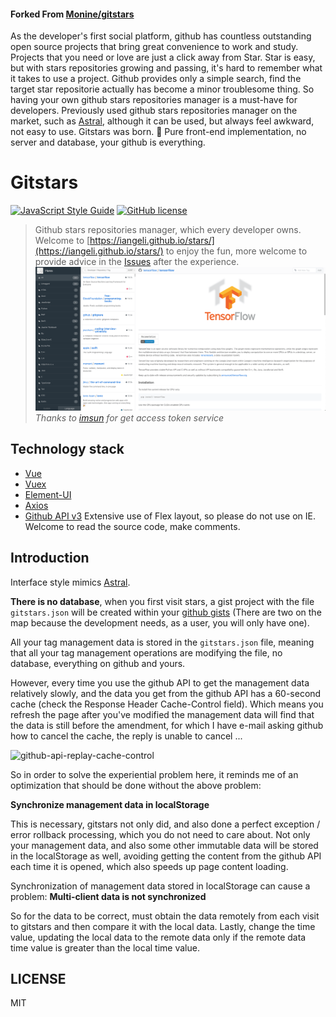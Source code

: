#### Forked From [Monine/gitstars](https://github.com/Monine/gitstars)  
As the developer's first social platform, github has countless outstanding open source projects that bring great convenience to work and study. Projects that you need or love are just a click away from Star.
Star is easy, but with stars repositories growing and passing, it's hard to remember what it takes to use a project. Github provides only a simple search, find the target star repositorie actually has become a minor troublesome thing.
So having your own github stars repositories manager is a must-have for developers.
Previously used github stars repositories manager on the market, such as [Astral](https://app.astralapp.com), although it can be used, but always feel awkward, not easy to use.
Gitstars was born. 🎉
Pure front-end implementation, no server and database, your github is everything.
# Gitstars
[![JavaScript Style Guide](https://img.shields.io/badge/code_style-standard-brightgreen.svg)](https://standardjs.com)
[![GitHub license](https://img.shields.io/github/license/Monine/gitstars.svg)](https://github.com/Monine/gitstars/blob/master/LICENSE)
> Github stars repositories manager, which every developer owns.
Welcome to [https://iangeli.github.io/stars/](https://iangeli.github.io/stars/) to enjoy the fun, more welcome to provide advice in the [Issues](https://github.com/Monine/gitstars/issues) after the experience.
![gitstars](https://github.com/iangeli/stars/blob/dev/static/img/sample.png?raw=true)
*Thanks to [imsun](https://github.com/imsun) for get access token service*
## Technology stack
- [Vue](https://cn.vuejs.org/)
- [Vuex](https://vuex.vuejs.org/)
- [Element-UI](http://element-cn.eleme.io/2.0/#/zh-CN)
- [Axios](https://github.com/axios/axios)
- [Github API v3](https://developer.github.com/v3/)
Extensive use of Flex layout, so please do not use on IE.
Welcome to read the source code, make comments.
## Introduction  
Interface style mimics [Astral](https://app.astralapp.com).  

**There is no database**, when you first visit stars, a gist project with the file `gitstars.json` will be created within your [github gists](https://gist.github.com) (There are two on the map because the development needs, as a user, you will only have one).
  
All your tag management data is stored in the `gitstars.json` file, meaning that all your tag management operations are modifying the file, no database, everything on github and yours.
  
However, every time you use the github API to get the management data relatively slowly, and the data you get from the github API has a 60-second cache (check the Response Header Cache-Control field). Which means you refresh the page after you've modified the management data will find that the data is still before the amendment, for which I have e-mail asking github how to cancel the cache, the reply is unable to cancel ...
  
![github-api-replay-cache-control](http://oh8wftuto.bkt.clouddn.com/github-api-replay-cache-control.jpg)  
  
So in order to solve the experiential problem here, it reminds me of an optimization that should be done without the above problem:  
  
**Synchronize management data in localStorage**  
  
This is necessary, gitstars not only did, and also done a perfect exception / error rollback processing, which you do not need to care about. Not only your management data, and also some other immutable data will be stored in the localStorage as well, avoiding getting the content from the github API each time it is opened, which also speeds up page content loading.  
  
Synchronization of management data stored in localStorage can cause a problem: **Multi-client data is not synchronized**  
  
So for the data to be correct, must obtain the data remotely from each visit to gitstars and then compare it with the local data. Lastly, change the time value, updating the local data to the remote data only if the remote data time value is greater than the local time value.    
## LICENSE  
MIT
